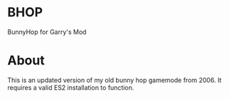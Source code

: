 # BHOP
BunnyHop for Garry's Mod

# About
This is an updated version of my old bunny hop gamemode from 2006. It requires a valid ES2 installation to function.
